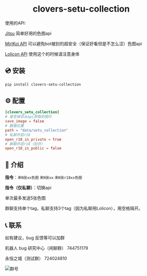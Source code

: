 <div align="center">

# clovers-setu-collection

</div>

使用的API:

[Jitsu](https://image.anosu.top/) 简单好用的色图api

[MirlKoi API](https://iw233.cn/) 可以避免bot被封的超安全（保证好看但是不怎么涩）色图api

[Lolicon API](https://api.lolicon.app/) 使用这个的时候请注意身体

## 💿 安装

```bash
pip install clovers-setu-collection
```

## ⚙️ 配置

```toml
[clovers_setu_collection]
# 是否保存从api获取的图片
save_image = false
# 数据位置
path = "data/setu_collection"
# 私聊开启r18
open_r18_in_private = true
# 群聊开启r18（别开）
open_r18_in_public = false
```
## 🎉 介绍

__指令__：`来N张xx色图` `来N张xx` `来N张r18xx色图`

__指令（仅私聊）__：切换api

单次最多发送5张色图

群聊支持单个tag，私聊支持3个tag（因为私聊用Lolicon），用空格隔开。
    
## 📞 联系

如有建议，bug 反馈等可以加群

机器人 bug 研究中心（闲聊群） 744751179

永恒之城（测试群） 724024810

![群号](https://github.com/clovers-project/clovers/blob/master/%E9%99%84%E4%BB%B6/qrcode_1676538742221.jpg)